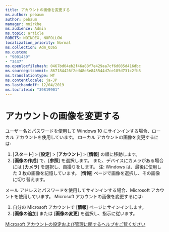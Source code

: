```yaml
---
title: アカウントの画像を変更する
ms.author: pebaum
author: pebaum
manager: mnirkhe
ms.audience: Admin
ms.topic: article
ROBOTS: NOINDEX, NOFOLLOW
localization_priority: Normal
ms.collection: Adm_O365
ms.custom:
- "9001439"
- "3437"
ms.openlocfilehash: 0467bd04eb2f46a88f7e429aa7cf6d085d416dbc
ms.sourcegitcommit: 867184426f2ed48e3e845544d7ce185d731c2fb3
ms.translationtype: HT
ms.contentlocale: ja-JP
ms.lasthandoff: 12/04/2019
ms.locfileid: "39819901"
---
```

# <a name="change-account-picture"></a>アカウントの画像を変更する

ユーザー名とパスワードを使用して Windows 10 にサインインする場合、ローカル アカウントを使用しています。 ローカル アカウントの画像を変更するには:

1. [**スタート**] >  [**設定**] >  [**アカウント**] >  [**情報**] の順に移動します。
2. [**画像の作成**] で、[**参照**] を選択します。 また、デバイスにカメラがある場合には [**カメラ**] を選択し、自撮りをします。 
    注: Windows は、最後に使用した 3 枚の画像を記憶しています。 [**情報**] ページで画像を選択し、その画像に切り替えます。

メール アドレスとパスワードを使用してサインインする場合、Microsoft アカウントを使用しています。 Microsoft アカウントの画像を変更するには:

1. 自分の Microsoft アカウントで [**情報**] ページにサインインします。
2. [**画像の追加**] または [**画像の変更**] を選択し、指示に従います。

[Microsoft アカウントの設定および管理に関するヘルプをご覧ください](https://support.microsoft.com/products/microsoft-account?category=manage-account)